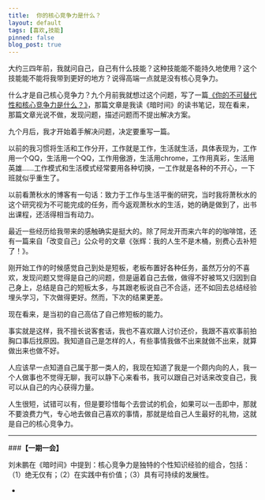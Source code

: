 ```yaml
---
title:  你的核心竞争力是什么？
layout: default
tags: [喜欢,技能]
pinned: false
blog_post: true
---
```


大约三四年前，我就问自己，自己有什么技能？这种技能能不能持久地使用？这个技能能不能将我带到更好的地方？说得高端一点就是没有核心竞争力。

什么才是自己核心竞争力？九个月前我就想过这个问题，写了一篇[《你的不可替代性和核心竞争力是什么？》](http://cnfeat.com/2014/03/25/2014-03-25-key-compititiveness/)，那篇文章是我读《暗时间》的读书笔记，现在看来，那篇文章光说不做，发现问题，描述问题而不提出解决方案。

九个月后，我才开始着手解决问题，决定要重写一篇。 

以前的我习惯将生活和工作分开，工作就是工作，生活就生活，具体表现为，工作用一个QQ，生活用一个QQ，工作用傲游，生活用chrome，工作用真彩，生活用英雄……工作模式和生活模式经常要用各种切换，一工作就是各种的不开心，一下班就似乎重生了。

以前看萧秋水的博客有一句话：致力于工作与生活平衡的研究，当时我将萧秋水的这个研究视为不可能完成的任务，而今返观萧秋水的生活，她的确是做到了，出书出课程，还活得相当有动力。

最近一些经历给我带来的感触确实是挺大的。除了阿龙开而来六年的的咖啡馆，还有一篇来自「改变自己」公众号的文章《张辉：我的人生不是木桶，别费心去补短了！》。

刚开始工作的时候感觉自己到处是短板，老板布置好各种任务，虽然万分的不喜欢，发现问题又觉得是自己的问题，但是逼着自己去做，做得不好被骂又归因到自己身上，总结是自己的短板太多，与其跟老板说自己不合适，还不如回去总结经验埋头学习，下次做得更好。然而，下次的结果更差。

现在看来，是当初的自己高估了自己修短板的能力。

事实就是这样，我不擅长说客套话，我也不喜欢跟人讨价还价，我跟不喜欢事前拍胸口事后找原因。我知道自己是怎样的人，有些事情我做不出来就做不出来，就算做出来也做不好。

人应该早一点知道自己属于那一类人的，我现在知道了我是一个颇内向的人，我一个人做事也不觉得无聊，我可以静下心来看书，我可以跟自己对话来改变自己，我可以从自己的内心获得力量。

人生很短，试错可以有，但是要珍惜每个去尝试的机会，如果可以一击即中，那就不要浪费力气，专心地去做自己喜欢的事情，那就是给自己人生最好的礼物，这就是自己的核心竞争力。

---

###**【一期一会】**

刘未鹏在《暗时间》中提到：核心竞争力是独特的个性知识经验的组合，包括：（1）绝无仅有；（2）在实践中有价值；（3）具有可持续的发展性。

-

